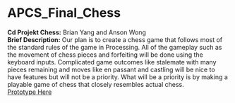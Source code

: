 # APCS_Final_Chess
**Cd Projekt Chess:** Brian Yang and Anson Wong <br>
**Brief Description:** Our plan is to create a chess game that follows most of the standard rules of the game in Processing. All of the gameplay such as the movement of
chess pieces and forfeiting will be done using the keyboard inputs. Complicated game outcomes like stalemate with many pieces remaining and moves like en passant and 
castling will be nice to have features but will not be a priority. What will be a priority is by making a playable game of chess that closely resembles actual chess.<br>
[Prototype Here](https://docs.google.com/document/d/1grKeZeHldpE-cCBicYMR9spisFDGOOUnQsajPrm6ZLQ/edit)
